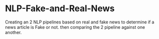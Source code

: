 # NLP-Fake-and-Real-News
Creating an 2 NLP pipelines based on real and fake news to determine if a news article is Fake or not. then comparing the 2 pipeline against one another.
